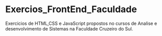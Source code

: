 # Exercios_FrontEnd_Faculdade
 Exercicios de HTML,CSS e JavaScript propostos no cursos de Analise e desenvolvimento de Sistemas na Faculdade Cruzeiro do Sul.
